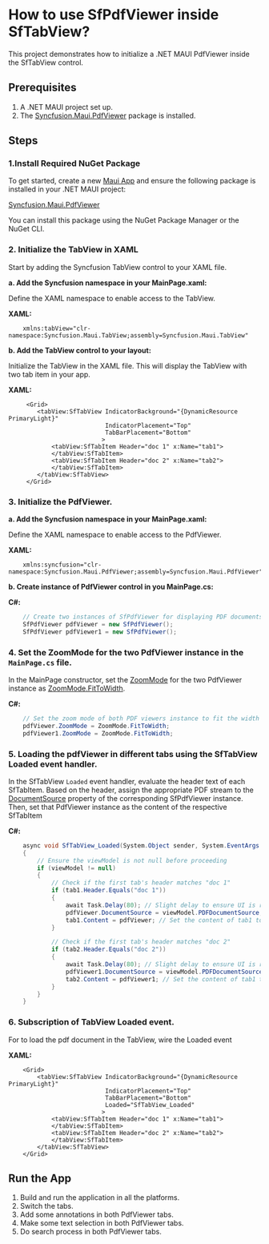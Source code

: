 # How to use SfPdfViewer inside SfTabView?

This project demonstrates how to initialize a .NET MAUI PdfViewer inside the SfTabView control.

## Prerequisites

1. A .NET MAUI project set up.
2. The [Syncfusion.Maui.PdfViewer](https://www.nuget.org/packages/Syncfusion.Maui.PdfViewer) package is installed.

## Steps

### 1.Install Required NuGet Package

To get started, create a new [Maui App](https://dotnet.microsoft.com/en-us/learn/maui/first-app-tutorial/create) and ensure the following package is installed in your .NET MAUI project:

[Syncfusion.Maui.PdfViewer](https://www.nuget.org/packages/Syncfusion.Maui.PdfViewer)

You can install this package using the NuGet Package Manager or the NuGet CLI.

### 2. Initialize the TabView in XAML

Start by adding the Syncfusion TabView control to your XAML file.

**a. Add the Syncfusion namespace in your MainPage.xaml:**

Define the XAML namespace to enable access to the TabView.

**XAML:**

```xaml
    xmlns:tabView="clr-namespace:Syncfusion.Maui.TabView;assembly=Syncfusion.Maui.TabView"
```

**b. Add the TabView control to your layout:**

Initialize the TabView in the XAML file. This will display the TabView with two tab item in your app.

**XAML:**

```xaml
     <Grid>
        <tabView:SfTabView IndicatorBackground="{DynamicResource PrimaryLight}"
                           IndicatorPlacement="Top"
                           TabBarPlacement="Bottom"
                          >
            <tabView:SfTabItem Header="doc 1" x:Name="tab1">
            </tabView:SfTabItem>
            <tabView:SfTabItem Header="doc 2" x:Name="tab2">
            </tabView:SfTabItem>
        </tabView:SfTabView>
     </Grid>
```

### 3. Initialize the PdfViewer.

**a. Add the Syncfusion namespace in your MainPage.xaml:**

Define the XAML namespace to enable access to the PdfViewer.

**XAML:**

```xaml
    xmlns:syncfusion="clr-namespace:Syncfusion.Maui.PdfViewer;assembly=Syncfusion.Maui.PdfViewer"
```
    
**b. Create instance of PdfViewer control in you MainPage.cs:**

**C#:**

```csharp
    // Create two instances of SfPdfViewer for displaying PDF documents
    SfPdfViewer pdfViewer = new SfPdfViewer();
    SfPdfViewer pdfViewer1 = new SfPdfViewer();
```

### 4. Set the ZoomMode for the two PdfViewer instance in the `MainPage.cs` file.

In the MainPage constructor, set the [ZoomMode](https://help.syncfusion.com/cr/maui/Syncfusion.Maui.PdfViewer.ZoomMode.html#fields) for the two PdfViewer instance as [ZoomMode.FitToWidth](https://help.syncfusion.com/cr/maui/Syncfusion.Maui.PdfViewer.ZoomMode.html#Syncfusion_Maui_PdfViewer_ZoomMode_FitToWidth).

**C#:**

```csharp
    // Set the zoom mode of both PDF viewers instance to fit the width of the container
    pdfViewer.ZoomMode = ZoomMode.FitToWidth;
    pdfViewer1.ZoomMode = ZoomMode.FitToWidth;
```

### 5. Loading the pdfViewer in different tabs using the SfTabView Loaded event handler.

In the SfTabView `Loaded` event handler, evaluate the header text of each SfTabItem. Based on the header, assign the appropriate PDF stream to the [DocumentSource](https://help.syncfusion.com/cr/maui/Syncfusion.Maui.PdfViewer.SfPdfViewer.html#Syncfusion_Maui_PdfViewer_SfPdfViewer_DocumentSource) property of the corresponding SfPdfViewer instance. Then, set that PdfViewer instance as the content of the respective SfTabItem

**C#:**

```csharp
    async void SfTabView_Loaded(System.Object sender, System.EventArgs e)
    {
        // Ensure the viewModel is not null before proceeding
        if (viewModel != null)
        {
            // Check if the first tab's header matches "doc 1"
            if (tab1.Header.Equals("doc 1"))
            {
                await Task.Delay(80); // Slight delay to ensure UI is ready
                pdfViewer.DocumentSource = viewModel.PDFDocumentSource; // Assign the stream to the "DocumentSource" property of the PdfViewer control
                tab1.Content = pdfViewer; // Set the content of tab1 to the pdfViewer.
            }

            // Check if the first tab's header matches "doc 2"
            if (tab2.Header.Equals("doc 2"))
            {
                await Task.Delay(80); // Slight delay to ensure UI is ready
                pdfViewer1.DocumentSource = viewModel.PDFDocumentSource2; // Assign the stream to the "DocumentSource" property of the PdfViewer control
                tab2.Content = pdfViewer1; // Set the content of tab1 to the pdfViewer1.
            }
        }
    }
```

### 6. Subscription of TabView Loaded event. 

For to load the pdf document in the TabView, wire the Loaded event

**XAML:**

```xaml
    <Grid>
        <tabView:SfTabView IndicatorBackground="{DynamicResource PrimaryLight}"
                           IndicatorPlacement="Top"
                           TabBarPlacement="Bottom"
                           Loaded="SfTabView_Loaded"
                          >
            <tabView:SfTabItem Header="doc 1" x:Name="tab1">
            </tabView:SfTabItem>
            <tabView:SfTabItem Header="doc 2" x:Name="tab2">
            </tabView:SfTabItem>
        </tabView:SfTabView>
    </Grid>
```

## Run the App

1. Build and run the application in all the platforms.
2. Switch the tabs.
3. Add some annotations in both PdfViewer tabs.
4. Make some text selection in both PdfViewer tabs.
5. Do search process in both PdfViewer tabs.




